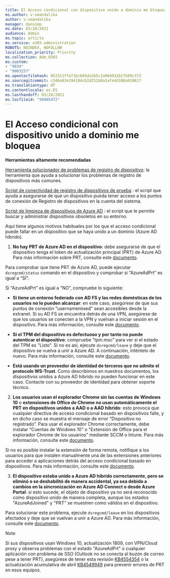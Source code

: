 ```yaml
---
title: El Acceso condicional con dispositivo unido a dominio me bloquea
ms.author: v-smandalika
author: v-smandalika
manager: dansimp
ms.date: 03/20/2021
audience: Admin
ms.topic: article
ms.service: o365-administration
ROBOTS: NOINDEX, NOFOLLOW
localization_priority: Priority
ms.collection: Adm_O365
ms.custom:
- "9834"
- "9003257"
ms.openlocfilehash: 052311ffe71bcb65de2b5c2a964932b1fb99c373
ms.sourcegitcommit: c34ba92e19419dcb2d251b8a1afe4d180a939617
ms.translationtype: HT
ms.contentlocale: es-ES
ms.lasthandoff: 03/20/2021
ms.locfileid: "50965472"
---
```

# <a name="im-getting-blocked-by-conditional-access-with-domain-joined-device"></a>El Acceso condicional con dispositivo unido a dominio me bloquea

**Herramientas altamente recomendadas**

[Herramienta solucionador de problemas de registro de dispositivo](https://docs.microsoft.com/samples/azure-samples/dsregtool/dsregtool/): la herramienta que ayuda a solucionar los problemas de registro de dispositivos más comunes.

[Script de conectividad de registro de dispositivos de prueba](https://docs.microsoft.com/samples/azure-samples/testdeviceregconnectivity/testdeviceregconnectivity/) : el script que ayuda a asegurarse de que un dispositivo pueda tener acceso a los puntos de conexión de Registro de dispositivos en la cuenta del sistema.

[Script de limpieza de dispositivos de Azure AD](https://github.com/mzmaili/AzureADDeviceCleanup) : el script que le permite buscar y administrar dispositivos obsoletos en su entorno.

Aquí tiene algunos motivos habituales por los que el acceso condicional puede fallar en un dispositivo que se haya unido a un dominio (Azure AD híbrido).

1. **No hay PRT de Azure AD en el dispositivo**: debe asegurarse de que el dispositivo tenga el token de actualización principal (PRT) de Azure AD. Para más información sobre PRT, consulte este [documento](https://docs.microsoft.com/azure/active-directory/devices/concept-primary-refresh-token).

Para comprobar que tiene PRT de Azure AD, puede ejecutar `dsregcmd/status` comando en el dispositivo y comprobar si “AzureAdPrt” es igual a “SÍ”.

Si “AzureAdPrt” es igual a “NO”, compruebe lo siguiente:

- **Si tiene un entorno federado con AD FS y las redes domésticas de los usuarios no lo pueden alcanzar**: en este caso, asegúrese de que sus puntos de conexión "usernamemixed" sean accesibles desde la extranet. Si su AD FS se encuentra detrás de una VPN, asegúrese de que los usuarios se conecten a la VPN y vuelvan a iniciar sesión en el dispositivo. Para más información, consulte este [documento](https://docs.microsoft.com/azure/active-directory/devices/hybrid-azuread-join-federated-domains).

- **Si el TPM del dispositivo es defectuoso y por tanto no puede autenticar el dispositivo**: compruebe "tpm.msc" para ver si el estado del TPM es "Listo". Si no es así, ejecute `dsregcmd/leave` y deje que el dispositivo se vuelva a unir a Azure AD. A continuación, inténtelo de nuevo. Para más información, consulte este [documento](https://docs.microsoft.com/azure/active-directory/devices/troubleshoot-device-dsregcmd#sso-state).

- **Está usando un proveedor de identidad de terceros que no admite el protocolo WS-Trust**. Como describimos en nuestros documentos, los dispositivos unidos a Azure AD híbrido no pueden funcionar en este caso. Contacte con su proveedor de identidad para obtener soporte técnico.

2. **Los usuarios usan el explorador Chrome sin las cuentas de Windows 10** o **extensiones de Office de Chrome no usan automáticamente el PRT en dispositivos unidos a AAD o a AAD híbrido**: esto provoca que cualquier directiva de acceso condicional basado en dispositivos falle, y en dicho caso se muestra el mensaje de error “Dispositivo no registrado”. Para usar el explorador Chrome correctamente, debe instalar “Cuentas de Windows 10” o "Extensión de Office para el explorador Chrome de los usuarios" mediante SCCM o Intune. Para más información, consulte este [documento](https://docs.microsoft.com/azure/active-directory/conditional-access/concept-conditional-access-conditions#chrome-support).

Si no es posible instalar la extensión de forma remota, notifique a los usuarios para que instalen manualmente una de las extensiones anteriores para acceder a aplicaciones detrás del acceso condicional basado en dispositivos. Para más información, consulte este [documento](https://docs.microsoft.com/azure/active-directory/conditional-access/require-managed-devices#prerequisites).

3. **El dispositivo estaba unido a Azure AD híbrido correctamente, pero se eliminó o se deshabilitó de manera accidental, ya sea debido a cambios en la sincronización en Azure AD Connect o desde Azure Portal**: si esto sucede, el objeto de dispositivo ya no será reconocido como dispositivo unido de manera completa, aunque los estados "AzureAdJoined" y "PRT" se muestren como válidos en el dispositivo.

Para solucionar este problema, ejecute `dsregcmd/leave` en los dispositivos afectados y deje que se vuelvan a unir a Azure AD. Para más información, consulte este [documento](https://docs.microsoft.com/azure/active-directory/devices/faq#q-why-do-my-users-see-an-error-message-saying-your-organization-has-deleted-the-device-or-your-organization-has-disabled-the-device-on-their-windows-10-devices).

> [!NOTE]
> Si sus dispositivos usan Windows 10, actualización 1809, con VPN/Cloud proxy y observa problemas con el estado "AzureAdPrt" o cualquier aplicación con problema de SSO (Outlook no se conecta al buzón de correo pese a tener PRT), asegúrese de tener esta revisión [KB4554354](https://support.microsoft.com/topic/march-30-2020-kb4554354-os-build-17763-1132-deaba49b-4b29-55b9-caee-3e2d87dd75a2) o la actualización acumulativa de abril [KB4549949](https://support.microsoft.com/topic/april-14-2020-kb4549949-os-build-17763-1158-76d9a3af-b20b-8996-bd4d-7b50c505fda6) para prevenir errores de PRT en esos equipos.

















